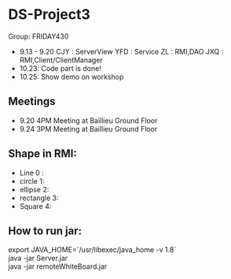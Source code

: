 # DS-Project3
Group: FRIDAY430
- 9.13 - 9.20
  CJY : ServerView
  YFD : Service
  ZL  : RMI,DAO
  JXQ : RMI,Client/ClientManager
- 10.23: Code part is done!
- 10.25: Show demo on workshop

## Meetings
- 9.20 4PM Meeting at Baillieu Ground Floor
- 9.24 3PM Meeting at Baillieu Ground Floor

## Shape in RMI:
- Line 0 : 
- circle 1:
- ellipse 2:
- rectangle 3:
- Square 4:

## How to run jar:
export JAVA_HOME=\`/usr/libexec/java_home -v 1.8\`  
java -jar Server.jar  
java -jar remoteWhiteBoard.jar
